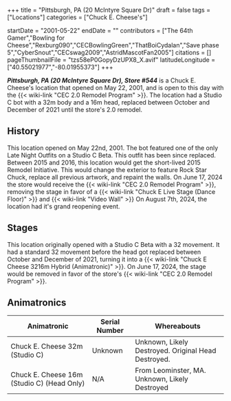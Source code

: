 +++
title = "Pittsburgh, PA (20 McIntyre Square Dr)"
draft = false
tags = ["Locations"]
categories = ["Chuck E. Cheese's"]


startDate = "2001-05-22"
endDate = ""
contributors = ["The 64th Gamer","Bowling for Cheese","Rexburg090","CECBowlingGreen","ThatBoiCydalan","Save phase 5","CyberSnout","CECswag2009","AstridMascotFan2005"]
citations = []
pageThumbnailFile = "tzs58eP0GopyDzUPX8_X.avif"
latitudeLongitude = ["40.55021977","-80.01955373"]
+++

***Pittsburgh, PA (20 McIntyre Square Dr), Store #544*** is a Chuck E. Cheese's location that opened on May 22, 2001, and is open to this day with the {{< wiki-link "CEC 2.0 Remodel Program" >}}. The location had a Studio C bot with a 32m body and a 16m head, replaced between October and December of 2021 until the store's 2.0 remodel.

## History

This location opened on May 22nd, 2001. The bot featured one of the only Late Night Outfits on a Studio C Beta. This outfit has been since replaced. Between 2015 and 2016, this location would get the short-lived 2015 Remodel Initiative. This would change the exterior to feature Rock Star Chuck, replace all previous artwork, and repaint the walls. On June 17, 2024 the store would receive the {{< wiki-link "CEC 2.0 Remodel Program" >}}, removing the stage in favor of a {{< wiki-link "Chuck E Live Stage (Dance Floor)" >}} and {{< wiki-link "Video Wall" >}} On August 7th, 2024, the location had it's grand reopening event.

## Stages

This location originally opened with a Studio C Beta with a 32 movement. It had a standard 32 movement before the head got replaced between October and December of 2021, turning it into a {{< wiki-link "Chuck E Cheese 3216m Hybrid (Animatronic)" >}}. On June 17, 2024, the stage would be removed in favor of the store's {{< wiki-link "CEC 2.0 Remodel Program" >}}.

## Animatronics

| Animatronic                                | Serial Number | Whereabouts                                         |
|--------------------------------------------|---------------|-----------------------------------------------------|
| Chuck E. Cheese 32m (Studio C)             | Unknown       | Unknown, Likely Destroyed. Original Head Destroyed. |
| Chuck E. Cheese 16m (Studio C) (Head Only) | N/A           | From Leominster, MA. Unknown, Likely Destroyed      |